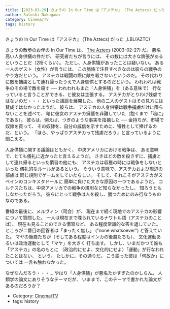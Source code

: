 ```yaml
---
title: [2023-03-29] きょうの In Our Time は『アステカ』 (The Aztecs) だった _LBL(AZTC) ---人身供犠、儀礼みたいな戦争、マヤと違って現在に影響がほとんどないこと・・・どれも目から鱗でした
author: Satoshi Nakagawa
category: Cinema/TV
tags: history
---
```


きょうの In Our Time は『アステカ』 (The Aztecs) だった _LBL(AZTC)

 きょうの散歩のお伴の In Our Time は、
[The Aztecs](https://www.bbc.co.uk/programmes/p00548v0)
(2003-02-27) だ。
悪名高い人身供犠の件だが、
研究者たちが言うには、
その数には大きな誇張があるということだ（2桁くらい）。
ただし、人身供犠があったことは疑いない。
ある一人のゲスト（女性）が言うには、
この脈絡で注目すべきなのは彼らの戦争のやり方だという。
アステカは戦闘の際に敵を殺さないというのだ。
その代わりに敵を捕虜として連れ帰ったうえで人身御供とするのだという。
われわれは戦争のその場で敵を殺す ---
われわれもまた「人身供犠」を（ある意味で）
行なっていると言うことができる、と彼女は主張する。
アステカがとりわけ残虐ではないのだ・・・
といった議論を展開した。
他の二人のゲストはその見方には賛成ではなかったようだ。
彼らは、
アステカの人身供犠は戦争捕虜だけに限らないことを述べて、
暗に彼女のアステカ擁護を非難していた（飽くまで「暗に」である）。
彼らは、例えば、つぎのような事実を指摘した ---
金持ちが、市場で奴隷を買って、
その奴隷を、自分の威信を示すために、犠牲として捧げるのだ、という。
「ほら、やっぱりアステカって残虐だろう」と言っているように聞こえる。

 人身供犠に関する議論はともかく、
中央アメリカにおける戦争は、
ある意味で、とても儀礼に近かったと言えるようだ。
さきほどの敵を殺さずに、捕虜として連れ帰るといった慣習の他にも、
アステカは収穫の時には戦争をしないといった
儀礼的なルールがあるという。
そういう意味で、アステカおよび周辺の部族は
同じ規則でゲームをしていたらしい。
そして、それこそがアステカがスペインのコンキスタドールに
簡単に負けた大きな原因の一つであるようだ。
コルテスたちは、中央アメリカでの戦争の規則など知らなかったし、
知ろうともしなかっただろう。
彼らにとって戦争は人を殺し、勝つためにのみ行なうものなのである。

 番組の最後に、メルヴィン（司会）が、
現在まで続く現地でのアステカの影響について質問した。
一人は現在まで喋られているナワトル語（アステカのことば）、
現在も見ることのできる慣習など、
ある程度常識的な答を返していた。
ところが二番目の回答者は「まったく無し」
("none whatsoever") と答えていた。
マヤの後裔たちが（そしてある程度はインカの後裔たちも）、
文化運動あるいは政治運動として「マヤ」を大きく
打ち出す。
しかし、いまだかつて誰も「アステカ」の名のもとに
（政治的にせよ、文化的にせよ）「運動」が行なわれたことはない、
という。
たしかに、その通りだ。
こう語った彼は「何故か」については
一言も触れなかった。

 なぜなんだろう・・・…
やはり「人身供犠」が悪名たかすぎたのかしらん。
人類学の論文にありそうなテーマだが、
いままで、このテーマで書かれた論文があるのだろうか？

- Category: [Cinema/TV](https://merapano.github.io/categories.html#Cinema/TV)
- tags: history
